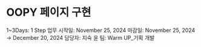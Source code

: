 # OOPY 페이지 구현

1~3Days: 1 Step
업무 시작일: November 25, 2024
마감일: November 25, 2024 → December 20, 2024
담당자: 지숙 윤
팀: Warm UP_기획 개발